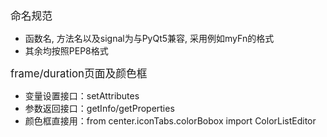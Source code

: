 <p><big>命名规范</big></p>
<ul>
	<li>函数名, 方法名以及signal为与PyQt5兼容, 采用例如myFn的格式</li>
	<li>其余均按照PEP8格式</li>
</ul>

<p><big>frame/duration页面及颜色框</big></p>
<ul>
    <li>变量设置接口：setAttributes</li>
    <li>参数返回接口：getInfo/getProperties</li>
    <li>颜色框直接用：from center.iconTabs.colorBobox import ColorListEditor</li>
</ul>